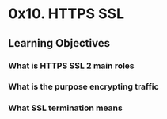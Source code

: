 # 0x10. HTTPS SSL 
 ## Learning Objectives 
 ### What is HTTPS SSL 2 main roles 
 ### What is the purpose encrypting traffic 
 ### What SSL termination means
